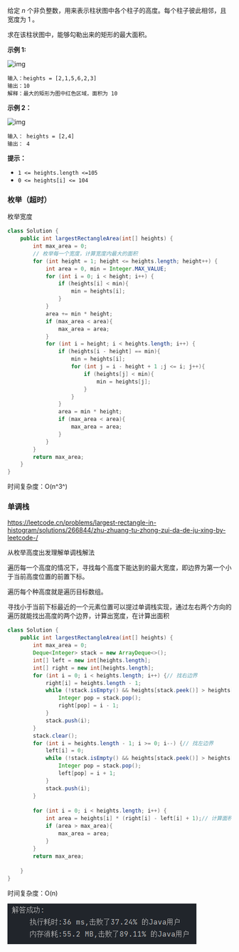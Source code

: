 给定 *n* 个非负整数，用来表示柱状图中各个柱子的高度。每个柱子彼此相邻，且宽度为 1 。

求在该柱状图中，能够勾勒出来的矩形的最大面积。

 

**示例 1:**

![img](https://assets.leetcode.com/uploads/2021/01/04/histogram.jpg)

```
输入：heights = [2,1,5,6,2,3]
输出：10
解释：最大的矩形为图中红色区域，面积为 10
```

**示例 2：**

![img](https://assets.leetcode.com/uploads/2021/01/04/histogram-1.jpg)

```
输入： heights = [2,4]
输出： 4
```

 

**提示：**

- `1 <= heights.length <=105`
- `0 <= heights[i] <= 104`



### 枚举（超时）

枚举宽度

```java
class Solution {
    public int largestRectangleArea(int[] heights) {
        int max_area = 0;
        // 枚举每一个宽度，计算宽度内最大的面积
        for (int height = 1; height <= heights.length; height++) {
            int area = 0, min = Integer.MAX_VALUE;
            for (int i = 0; i < height; i++) {
                if (heights[i] < min){
                    min = heights[i];
                }
            }
            area += min * height;
            if (max_area < area){
                max_area = area;
            }
            for (int i = height; i < heights.length; i++) {
                if (heights[i - height] == min){
                    min = heights[i];
                    for (int j = i - height + 1 ;j <= i; j++){
                        if (heights[j] < min){
                            min = heights[j];
                        }
                    }
                }
                area = min * height;
                if (max_area < area){
                    max_area = area;
                }
            }
        }
        return max_area;
    }
}
```

时间复杂度：O(n^3^)





### 单调栈

https://leetcode.cn/problems/largest-rectangle-in-histogram/solutions/266844/zhu-zhuang-tu-zhong-zui-da-de-ju-xing-by-leetcode-/

从枚举高度出发理解单调栈解法

遍历每一个高度的情况下，寻找每个高度下能达到的最大宽度，即边界为第一个小于当前高度位置的前置下标。

遍历每个种高度就是遍历目标数组。

寻找小于当前下标最近的一个元素位置可以提过单调栈实现，通过左右两个方向的遍历就能找出高度的两个边界，计算出宽度，在计算出面积

```java
class Solution {
    public int largestRectangleArea(int[] heights) {
        int max_area = 0;
        Deque<Integer> stack = new ArrayDeque<>();
        int[] left = new int[heights.length];
        int[] right = new int[heights.length];
        for (int i = 0; i < heights.length; i++) {// 找右边界
            right[i] = heights.length - 1;
            while (!stack.isEmpty() && heights[stack.peek()] > heights[i]){
                Integer pop = stack.pop();
                right[pop] = i - 1;
            }
            stack.push(i);
        }
        stack.clear();
        for (int i = heights.length - 1; i >= 0; i--) {// 找左边界
            left[i] = 0;
            while (!stack.isEmpty() && heights[stack.peek()] > heights[i]){
                Integer pop = stack.pop();
                left[pop] = i + 1;
            }
            stack.push(i);
        }

        for (int i = 0; i < heights.length; i++) {
            int area = heights[i] * (right[i] - left[i] + 1);// 计算面积
            if (area > max_area){
                max_area = area;
            }
        }
        return max_area;

    }
}
```

时间复杂度：O(n)



![image-20240830144538622](image/image-20240830144538622.png)